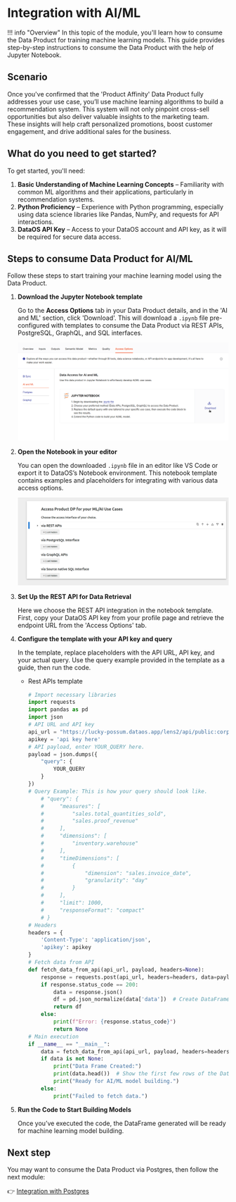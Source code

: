 # Integration with AI/ML

!!! info "Overview"
    In this topic of the module, you'll learn how to consume the Data Product for training machine learning models. This guide provides step-by-step instructions to consume the Data Product with the help of Jupyter Notebook.

## Scenario

Once you've confirmed that the 'Product Affinity' Data Product fully addresses your use case, you’ll use machine learning algorithms to build a recommendation system. This system will not only pinpoint cross-sell opportunities but also deliver valuable insights to the marketing team. These insights will help craft personalized promotions, boost customer engagement, and drive additional sales for the business.

## What do you need to get started?

To get started, you'll need:

1. **Basic Understanding of Machine Learning Concepts** – Familiarity with common ML algorithms and their applications, particularly in recommendation systems.
2. **Python Proficiency** – Experience with Python programming, especially using data science libraries like Pandas, NumPy, and requests for API interactions.
3. **DataOS API Key** – Access to your DataOS account and API key, as it will be required for secure data access.

## Steps to consume Data Product for AI/ML

Follow these steps to start training your machine learning model using the Data Product.

1. **Download the Jupyter Notebook template**
    
    Go to the **Access Options** tab in your Data Product details, and in the 'AI and ML' section, click 'Download'. This will download a `.ipynb` file pre-configured with templates to consume the Data Product via REST APIs, PostgreSQL, GraphQL, and SQL interfaces.
    
    ![ml_tab.png](/learn/dp_consumer_learn_track/integrate_aiml/ml_tab.png)
    
2. **Open the Notebook in your editor**
    
    You can open the downloaded `.ipynb` file in an editor like VS Code or export it to DataOS’s Notebook environment. This notebook template contains examples and placeholders for integrating with various data access options.
    
    ![ml_vscode.png](/learn/dp_consumer_learn_track/integrate_aiml/ml_vscode.png)
    
3. **Set Up the REST API for Data Retrieval**
    
    Here we choose the REST API integration in the notebook template. First, copy your DataOS API key from your profile page and retrieve the endpoint URL from the 'Access Options' tab.
    
4. **Configure the template with your API key and query**
    
    In the template, replace placeholders with the API URL, API key, and your actual query. Use the query example provided in the template as a guide, then run the code.
    
    - Rest APIs template
        
        ```python
        # Import necessary libraries
        import requests
        import pandas as pd
        import json
        # API URL and API key
        api_url = "https://lucky-possum.dataos.app/lens2/api/public:corp-market-performance/v2/load"
        apikey = 'api key here'
        # API payload, enter YOUR_QUERY here.
        payload = json.dumps({
            "query": {
                YOUR_QUERY
            }
        })
        # Query Example: This is how your query should look like.
            # "query": {
            #     "measures": [
            #         "sales.total_quantities_sold", 
            #         "sales.proof_revenue"
            #     ],
            #     "dimensions": [
            #         "inventory.warehouse"
            #     ],
            #     "timeDimensions": [
            #         {
            #             "dimension": "sales.invoice_date",
            #             "granularity": "day"
            #         }
            #     ],
            #     "limit": 1000,
            #     "responseFormat": "compact"
            # }
        # Headers
        headers = {
            'Content-Type': 'application/json',
            'apikey': apikey
        }
        # Fetch data from API
        def fetch_data_from_api(api_url, payload, headers=None):
            response = requests.post(api_url, headers=headers, data=payload)
            if response.status_code == 200:
                data = response.json()
                df = pd.json_normalize(data['data'])  # Create DataFrame
                return df
            else:
                print(f"Error: {response.status_code}")
                return None
        # Main execution
        if __name__ == "__main__":
            data = fetch_data_from_api(api_url, payload, headers=headers)
            if data is not None:
                print("Data Frame Created:")
                print(data.head())  # Show the first few rows of the DataFrame
                print("Ready for AI/ML model building.")
            else:
                print("Failed to fetch data.")
        ```
        
5. **Run the Code to Start Building Models**
    
    Once you’ve executed the code, the DataFrame generated will be ready for machine learning model building.
    

## Next step

You may want to consume the Data Product via Postgres, then follow the next module:

👉 [Integration with Postgres](/learn/dp_consumer_learn_track/integrate_postgres/)